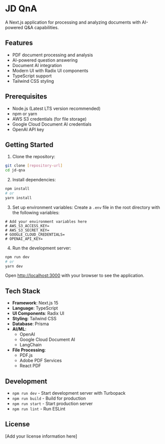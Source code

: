 # JD QnA

A Next.js application for processing and analyzing documents with AI-powered Q&A capabilities.

## Features

- PDF document processing and analysis
- AI-powered question answering
- Document AI integration
- Modern UI with Radix UI components
- TypeScript support
- Tailwind CSS styling

## Prerequisites

- Node.js (Latest LTS version recommended)
- npm or yarn
- AWS S3 credentials (for file storage)
- Google Cloud Document AI credentials
- OpenAI API key

## Getting Started

1. Clone the repository:

```bash
git clone [repository-url]
cd jd-qna
```

2. Install dependencies:

```bash
npm install
# or
yarn install
```

3. Set up environment variables:
   Create a `.env` file in the root directory with the following variables:

```env
# Add your environment variables here
# AWS_S3_ACCESS_KEY=
# AWS_S3_SECRET_KEY=
# GOOGLE_CLOUD_CREDENTIALS=
# OPENAI_API_KEY=
```

4. Run the development server:

```bash
npm run dev
# or
yarn dev
```

Open [http://localhost:3000](http://localhost:3000) with your browser to see the application.

## Tech Stack

- **Framework**: Next.js 15
- **Language**: TypeScript
- **UI Components**: Radix UI
- **Styling**: Tailwind CSS
- **Database**: Prisma
- **AI/ML**:
  - OpenAI
  - Google Cloud Document AI
  - LangChain
- **File Processing**:
  - PDF.js
  - Adobe PDF Services
  - React PDF

## Development

- `npm run dev` - Start development server with Turbopack
- `npm run build` - Build for production
- `npm run start` - Start production server
- `npm run lint` - Run ESLint

## License

[Add your license information here]
